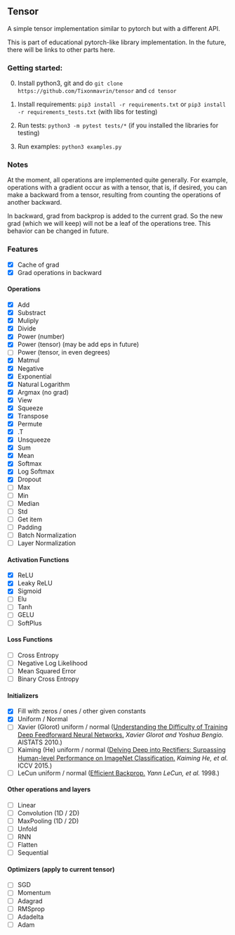 ## Tensor

A simple tensor implementation similar to pytorch but with a different API.

This is part of educational pytorch-like library implementation. In the future, there will be links to other parts here.

### Getting started:

0. Install python3, git and do `git clone https://github.com/Tixonmavrin/tensor` and `cd tensor`

1. Install requirements:
`pip3 install -r requirements.txt` or `pip3 install -r requirements_tests.txt` (with libs for testing)

2. Run tests:
`python3 -m pytest tests/*` (if you installed the libraries for testing)

3. Run examples:
`python3 examples.py`

### Notes

At the moment, all operations are implemented quite generally. For example, operations with a gradient occur as with a tensor, that is, if desired, you can make a backward from a tensor, resulting from counting the operations of another backward.

In backward, grad from backprop is added to the current grad. So the new grad (which we will keep) will not be a leaf of the operations tree. This behavior can be changed in future.

### Features

- [x] Cache of grad
- [x] Grad operations in backward

#### Operations
- [x] Add
- [x] Substract
- [x] Muliply
- [x] Divide
- [x] Power (number)
- [x] Power (tensor) (may be add eps in future)
- [ ] Power (tensor, in even degrees)
- [x] Matmul
- [x] Negative
- [x] Exponential
- [x] Natural Logarithm
- [x] Argmax (no grad)
- [x] View
- [x] Squeeze
- [x] Transpose
- [x] Permute
- [x] .T
- [x] Unsqueeze
- [x] Sum
- [x] Mean
- [x] Softmax
- [x] Log Softmax
- [x] Dropout
- [ ] Max
- [ ] Min
- [ ] Median
- [ ] Std
- [ ] Get item
- [ ] Padding
- [ ] Batch Normalization
- [ ] Layer Normalization

#### Activation Functions

- [x] ReLU
- [x] Leaky ReLU
- [x] Sigmoid
- [ ] Elu
- [ ] Tanh
- [ ] GELU
- [ ] SoftPlus

#### Loss Functions

- [ ] Cross Entropy
- [ ] Negative Log Likelihood
- [ ] Mean Squared Error
- [ ] Binary Cross Entropy

#### Initializers

- [x] Fill with zeros / ones / other given constants
- [x] Uniform / Normal
- [ ] Xavier (Glorot) uniform / normal ([Understanding the Difficulty of Training Deep Feedforward Neural Networks.](http://proceedings.mlr.press/v9/glorot10a/glorot10a.pdf) *Xavier Glorot and Yoshua Bengio.* AISTATS 2010.)
- [ ] Kaiming (He) uniform / normal ([Delving Deep into Rectifiers: Surpassing Human-level Performance on ImageNet Classification.](https://arxiv.org/pdf/1502.01852.pdf) *Kaiming He, et al.* ICCV 2015.)
- [ ] LeCun uniform / normal ([Efficient Backprop.](http://yann.lecun.com/exdb/publis/pdf/lecun-98b.pdf) *Yann LeCun, et al.* 1998.)

#### Other operations and layers

- [ ] Linear
- [ ] Convolution (1D / 2D)
- [ ] MaxPooling (1D / 2D)
- [ ] Unfold
- [ ] RNN
- [ ] Flatten
- [ ] Sequential

#### Optimizers (apply to current tensor)

- [ ] SGD
- [ ] Momentum
- [ ] Adagrad
- [ ] RMSprop
- [ ] Adadelta
- [ ] Adam
